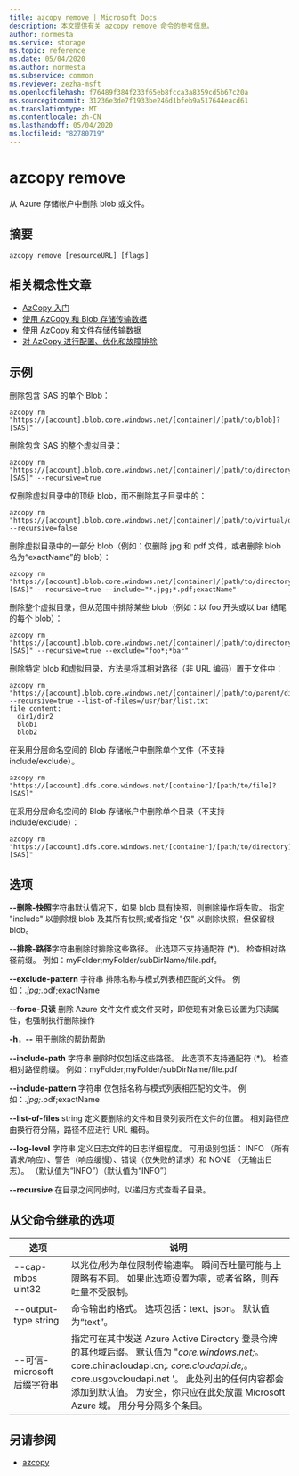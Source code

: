 ```yaml
---
title: azcopy remove | Microsoft Docs
description: 本文提供有关 azcopy remove 命令的参考信息。
author: normesta
ms.service: storage
ms.topic: reference
ms.date: 05/04/2020
ms.author: normesta
ms.subservice: common
ms.reviewer: zezha-msft
ms.openlocfilehash: f76489f384f233f65eb8fcca3a8359cd5b67c20a
ms.sourcegitcommit: 31236e3de7f1933be246d1bfeb9a517644eacd61
ms.translationtype: MT
ms.contentlocale: zh-CN
ms.lasthandoff: 05/04/2020
ms.locfileid: "82780719"
---
```

# <a name="azcopy-remove"></a>azcopy remove

从 Azure 存储帐户中删除 blob 或文件。

## <a name="synopsis"></a>摘要

```azcopy
azcopy remove [resourceURL] [flags]
```

## <a name="related-conceptual-articles"></a>相关概念性文章

- [AzCopy 入门](storage-use-azcopy-v10.md)
- [使用 AzCopy 和 Blob 存储传输数据](storage-use-azcopy-blobs.md)
- [使用 AzCopy 和文件存储传输数据](storage-use-azcopy-files.md)
- [对 AzCopy 进行配置、优化和故障排除](storage-use-azcopy-configure.md)

## <a name="examples"></a>示例

删除包含 SAS 的单个 Blob：

```azcopy
azcopy rm "https://[account].blob.core.windows.net/[container]/[path/to/blob]?[SAS]"
```

删除包含 SAS 的整个虚拟目录：

```azcopy
azcopy rm "https://[account].blob.core.windows.net/[container]/[path/to/directory]?[SAS]" --recursive=true
```

仅删除虚拟目录中的顶级 blob，而不删除其子目录中的：

```azcopy
azcopy rm "https://[account].blob.core.windows.net/[container]/[path/to/virtual/dir]" --recursive=false
```

删除虚拟目录中的一部分 blob（例如：仅删除 jpg 和 pdf 文件，或者删除 blob 名为“exactName”的 blob）：

```azcopy
azcopy rm "https://[account].blob.core.windows.net/[container]/[path/to/directory]?[SAS]" --recursive=true --include="*.jpg;*.pdf;exactName"
```

删除整个虚拟目录，但从范围中排除某些 blob（例如：以 foo 开头或以 bar 结尾的每个 blob）：

```azcopy
azcopy rm "https://[account].blob.core.windows.net/[container]/[path/to/directory]?[SAS]" --recursive=true --exclude="foo*;*bar"
```

删除特定 blob 和虚拟目录，方法是将其相对路径（非 URL 编码）置于文件中：

```azcopy
azcopy rm "https://[account].blob.core.windows.net/[container]/[path/to/parent/dir]" --recursive=true --list-of-files=/usr/bar/list.txt
file content:
  dir1/dir2
  blob1
  blob2

```

在采用分层命名空间的 Blob 存储帐户中删除单个文件（不支持 include/exclude）。

```azcopy
azcopy rm "https://[account].dfs.core.windows.net/[container]/[path/to/file]?[SAS]"
```

在采用分层命名空间的 Blob 存储帐户中删除单个目录（不支持 include/exclude）：

```azcopy
azcopy rm "https://[account].dfs.core.windows.net/[container]/[path/to/directory]?[SAS]"
```

## <a name="options"></a>选项

**--删除-快照**字符串默认情况下，如果 blob 具有快照，则删除操作将失败。 指定 "include" 以删除根 blob 及其所有快照;或者指定 "仅" 以删除快照，但保留根 blob。

**--排除-路径**字符串删除时排除这些路径。 此选项不支持通配符 (*)。 检查相对路径前缀。 例如：myFolder;myFolder/subDirName/file.pdf。

**--exclude-pattern** 字符串   排除名称与模式列表相匹配的文件。 例如：*.jpg;*.pdf;exactName

**--force-只读**   删除 Azure 文件文件或文件夹时，即使现有对象已设置为只读属性，也强制执行删除操作

**-h，--** 用于删除的帮助帮助

**--include-path** 字符串      删除时仅包括这些路径。 此选项不支持通配符 (*)。 检查相对路径前缀。 例如：myFolder;myFolder/subDirName/file.pdf

**--include-pattern** 字符串   仅包括名称与模式列表相匹配的文件。 例如：*.jpg;*.pdf;exactName

**--list-of-files** string     定义要删除的文件和目录列表所在文件的位置。 相对路径应由换行符分隔，路径不应进行 URL 编码。

**--log-level** 字符串         定义日志文件的日志详细程度。 可用级别包括： INFO （所有请求/响应）、警告（响应缓慢）、错误（仅失败的请求）和 NONE （无输出日志）。 （默认值为“INFO”）（默认值为“INFO”）

**--recursive**                在目录之间同步时，以递归方式查看子目录。

## <a name="options-inherited-from-parent-commands"></a>从父命令继承的选项

|选项|说明|
|---|---|
|--cap-mbps uint32|以兆位/秒为单位限制传输速率。 瞬间吞吐量可能与上限略有不同。 如果此选项设置为零，或者省略，则吞吐量不受限制。|
|--output-type string|命令输出的格式。 选项包括：text、json。 默认值为“text”。|
|--可信-microsoft 后缀字符串   | 指定可在其中发送 Azure Active Directory 登录令牌的其他域后缀。  默认值为 "*core.windows.net;*。core.chinacloudapi.cn;*. core.cloudapi.de;*。core.usgovcloudapi.net '。 此处列出的任何内容都会添加到默认值。 为安全，你只应在此处放置 Microsoft Azure 域。 用分号分隔多个条目。|

## <a name="see-also"></a>另请参阅

- [azcopy](storage-ref-azcopy.md)
